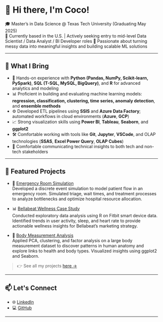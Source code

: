 # 👋 Hi there, I'm Coco!

🎓 Master’s in Data Science @ Texas Tech University (Graduating May 2025)  
📍 Currently based in the U.S. | Actively seeking entry to mid-level Data Scientist / Data Analyst / BI Developer roles
🧠 Passionate about turning messy data into meaningful insights and building scalable ML solutions

---

## 💼 What I Bring

- 🔎 Hands-on experience with **Python (Pandas, NumPy, Scikit-learn, PySpark)**, **SQL (T-SQL, MySQL, BigQuery)**, and **R** for advanced analytics and modeling
- 📊 Proficient in building and evaluating machine learning models: **regression, classification, clustering, time series, anomaly detection**, and **ensemble methods**
- ⚙️ Developed ETL pipelines using **SSIS** and **Azure Data Factory**; automated workflows in cloud environments (**Azure**, **GCP**)
- 📈 Strong visualization skills using **Power BI**, **Tableau**, **Seaborn**, and **ggplot2**
- 🛠️ Comfortable working with tools like **Git**, **Jupyter**, **VSCode**, and OLAP technologies (**SSAS**, **Excel Power Query**, **OLAP Cubes**)
- 🧩 Comfortable communicating technical insights to both tech and non-tech stakeholders

---

## 🧪 Featured Projects

- 🏥 [Emergency Room Simulation](https://github.com/Coco-Choo/emergency-room-simulation)  
  Developed a discrete event simulation to model patient flow in an emergency room. Simulated triage, wait times, and treatment processes to analyze bottlenecks and optimize hospital resource allocation.

- 📊 [Bellabeat Wellness Case Study](https://github.com/Coco-Choo/bellabeat-wellness-case-study)  
  Conducted exploratory data analysis using R on Fitbit smart device data. Identified trends in user activity, sleep, and heart rate to provide actionable wellness insights for Bellabeat’s marketing strategy.

- 📏 [Body Measurement Analysis](https://github.com/Coco-Choo/body-measurement-analysis)  
  Applied PCA, clustering, and factor analysis on a large body measurement dataset to discover patterns in human anatomy and explore links to health and body types. Visualized insights using ggplot2 and Seaborn.

> 👉 See all my projects [here →](https://github.com/Coco-Choo?tab=repositories)

---

## 📫 Let's Connect

- 🌐 [LinkedIn](https://www.linkedin.com/in/hearee-choo)
- 💻 [GitHub](https://github.com/Coco-Choo)

---
